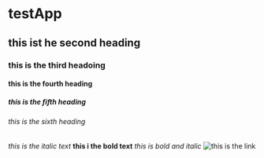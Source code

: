 # testApp
## this ist he second heading
### this is the third headoing
#### this is the fourth heading
##### this is the fifth heading 
###### this is the sixth heading
_this  is the italic text_
**this i the bold text**
_*this is bold and italic*_
![this  is the link](https://upload.wikimedia.org/wikipedia/commons/5/56/Tiger.50.jpg)

